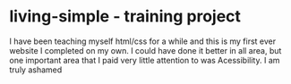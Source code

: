 # living-simple - training project
I have been teaching myself html/css for a while and this is my first ever website I completed on my own.
I could have done it better in all area, but one important area that I paid very little attention to was Acessibility.
I am truly ashamed 
